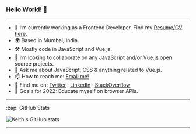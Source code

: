 ### Hello World! 👋
---
- 🔭 I’m currently working as a Frontend Developer. Find my [Resume/CV here](https://keith-machado-dev.netlify.app/).
- 🌍 Based in Mumbai, India.
- 🛠 Mostly code in JavaScript and Vue.js.
- 👯 I’m looking to collaborate on any JavaScript and/or Vue.js open source projects.
- 💬 Ask me about JavaScript, CSS & anything related to Vue.js.
- 📫 How to reach me: [Email me!](mailto:keithmchd48@gmail.com)
- 📱 Find me on: [Twitter](https://twitter.com/keith_kinsella7) · [LinkedIn](https://www.linkedin.com/in/keith-machado-591a6181/) · [StackOverflow](https://stackoverflow.com/users/10595316/keith-m)
- 🥅 Goals for 2022: Educate myself on browser APIs.

---
<summary>:zap: GitHub Stats</summary>

  ![Keith's GitHub stats](https://github-readme-stats.vercel.app/api?username=keithmchd48&show_icons=true&theme=synthwave)

---

